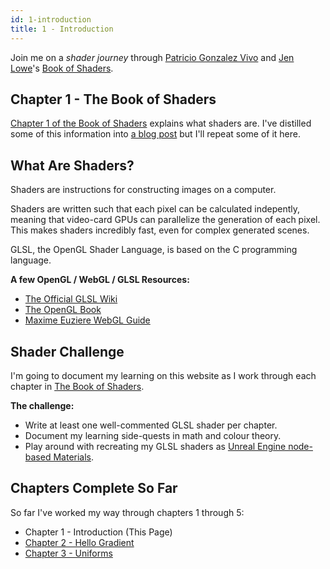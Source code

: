 ```yaml
---
id: 1-introduction
title: 1 - Introduction
---
```


Join me on a _shader journey_ through [Patricio Gonzalez Vivo](http://patriciogonzalezvivo.com/) and [Jen Lowe](http://jenlowe.net/)'s [Book of Shaders](https://thebookofshaders.com/).

## Chapter 1 - The Book of Shaders

[Chapter 1 of the Book of Shaders](https://thebookofshaders.com/01/) explains what shaders are. I've distilled some of this information into [a blog post](/blog/shader-journey) but I'll repeat some of it here.

## What Are Shaders?

Shaders are instructions for constructing images on a computer.

Shaders are written such that each pixel can be calculated indepently, meaning that video-card GPUs can parallelize the generation of each pixel. This makes shaders incredibly fast, even for complex generated scenes.

GLSL, the OpenGL Shader Language, is based on the C programming language.

**A few OpenGL / WebGL / GLSL Resources:**

- [The Official GLSL Wiki](https://www.khronos.org/opengl/wiki/OpenGL_Shading_Language)
- [The OpenGL Book](https://openglbook.com/the-book.html)
- [Maxime Euziere WebGL Guide](https://xem.github.io/articles/webgl-guide.html)

## Shader Challenge

I'm going to document my learning on this website as I work through each chapter in [The Book of Shaders](https://thebookofshaders.com/).

**The challenge:**

- Write at least one well-commented GLSL shader per chapter.
- Document my learning side-quests in math and colour theory.
- Play around with recreating my GLSL shaders as [Unreal Engine node-based Materials](https://docs.unrealengine.com/en-US/Engine/Rendering/Materials/HowTo/Main_Material_Node/index.html).

## Chapters Complete So Far

So far I've worked my way through chapters 1 through 5:

- Chapter 1 - Introduction (This Page)
- [Chapter 2 - Hello Gradient](/docs/)
- [Chapter 3 - Uniforms](/docs/3-uniforms)
